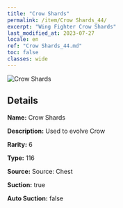 ```yaml
---
title: "Crow Shards"
permalink: /item/Crow Shards_44/
excerpt: "Wing Fighter Crow Shards"
last_modified_at: 2023-07-27
locale: en
ref: "Crow Shards_44.md"
toc: false
classes: wide
---
```



 ![Crow Shards](/images/item/Crow_Shards_p.png)



## Details

 **Name:** Crow Shards 

 **Description:** Used to evolve Crow

 **Rarity:** 6 

 **Type:** 116 

 **Source:** Source: Chest 

 **Suction:** true 

 **Auto Suction:** false 


